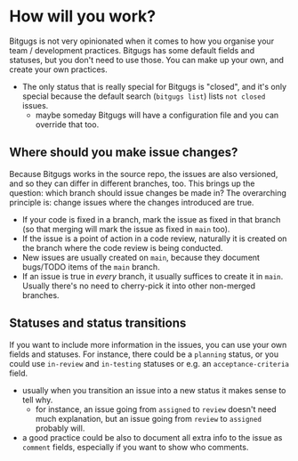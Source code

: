 How will you work?
==================

Bitgugs is not very opinionated when it comes to how you organise your
team / development practices.  Bitgugs has some default fields and
statuses, but you don't need to use those.  You can make up your own,
and create your own practices.

- The only status that is really special for Bitgugs is "closed", and
  it's only special because the default search (`bitgugs list`) lists
  `not closed` issues.
  - maybe someday Bitgugs will have a configuration file and you can
    override that too.

Where should you make issue changes?
------------------------------------

Because Bitgugs works in the source repo, the issues are also versioned,
and so they can differ in different branches, too.  This brings up the
question: which branch should issue changes be made in?  The overarching
principle is: change issues where the changes introduced are true.

- If your code is fixed in a branch, mark the issue as fixed in that
  branch (so that merging will mark the issue as fixed in `main` too).
- If the issue is a point of action in a code review, naturally it is
  created on the branch where the code review is being conducted.
- New issues are usually created on `main`, because they document
  bugs/TODO items of the `main` branch.
- If an issue is true in _every_ branch, it usually suffices to create
  it in `main`.  Usually there's no need to cherry-pick it into other
  non-merged branches.

Statuses and status transitions
-------------------------------

If you want to include more information in the issues, you can use your
own fields and statuses.  For instance, there could be a `planning`
status, or you could use `in-review` and `in-testing` statuses or e.g.
an `acceptance-criteria` field.

- usually when you transition an issue into a new status it makes sense
  to tell why.
  - for instance, an issue going from `assigned` to `review` doesn't
    need much explanation, but an issue going from `review` to
    `assigned` probably will.
- a good practice could be also to document all extra info to the issue
  as `comment` fields, especially if you want to show who comments.
